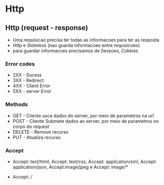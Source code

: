 # Http

## Http (request - response)

- Uma requisicao precisa ter todas as informacoes para ter as resposta
- Http e *Stateless* (nao guarda informacoes entre requisicoes)
- para guardar informacoes precisamos de Sessoes, Cokkies

### Error codes

- 2XX - Sucess
- 3XX - Redirect
- 4XX - Client Error
- 5XX - server Error

### Methods

- GET - Cliente usca dados do server, por meio de parametros na url
- POST - Cliente Submete dados ao server, por meio de parametros no corpo do request
- DELETE - Remove recurso
- PUT - Atualiza recurso 

### Accept

- Accept: text/html, Accept: text/css, Accept: application/xml, Accept: application/json, Accept:image/jpeg e Accept: image/*

- Accept: */*
